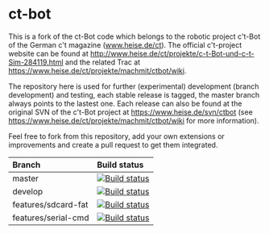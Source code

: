# ct-bot
This is a fork of the ct-Bot code which belongs to the robotic project c't-Bot of the German c't magazine (www.heise.de/ct).
The official c't-project website can be found at http://www.heise.de/ct/projekte/c-t-Bot-und-c-t-Sim-284119.html and the related Trac at https://www.heise.de/ct/projekte/machmit/ctbot/wiki.

The repository here is used for further (experimental) development (branch development) and testing, each stable release is tagged, the master branch always points to the lastest one. Each release can also be found at the original SVN of the c't-Bot project at https://www.heise.de/svn/ctbot (see https://www.heise.de/ct/projekte/machmit/ctbot/wiki for more information).

Feel free to fork from this repository, add your own extensions or improvements and create a pull request to get them integrated.


| Branch              | Build status  |
|:------------------- |:------------- |
| master              | [![Build status](https://travis-ci.org/tsandmann/ct-bot.svg?branch=master "Build status of branch master")](https://travis-ci.org/tsandmann/ct-bot) |
| develop             | [![Build status](https://travis-ci.org/tsandmann/ct-bot.svg?branch=develop "Build status of branch develop")](https://travis-ci.org/tsandmann/ct-bot) |
| features/sdcard-fat | [![Build status](https://travis-ci.org/tsandmann/ct-bot.svg?branch=features/sdcard-fat "Build status of branch features/sdcard-fat")](https://travis-ci.org/tsandmann/ct-bot) |
| features/serial-cmd | [![Build status](https://travis-ci.org/tsandmann/ct-bot.svg?branch=features/serial-cmd "Build status of branch features/serial-cmd")](https://travis-ci.org/tsandmann/ct-bot) |
